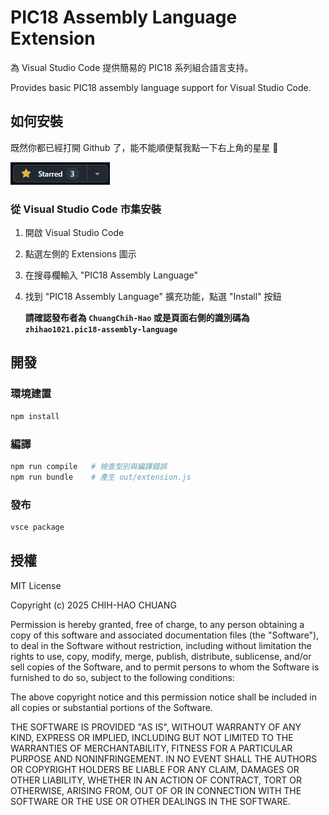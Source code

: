 # PIC18 Assembly Language Extension
為 Visual Studio Code 提供簡易的 PIC18 系列組合語言支持。

Provides basic PIC18 assembly language support for Visual Studio Code.

## 如何安裝
既然你都已經打開 Github 了，能不能順便幫我點一下右上角的星星 :face_holding_back_tears:

![](./resources/github_star.png)

### 從 Visual Studio Code 市集安裝
1. 開啟 Visual Studio Code
2. 點選左側的 Extensions 圖示
3. 在搜尋欄輸入 "PIC18 Assembly Language"
4. 找到 "PIC18 Assembly Language" 擴充功能，點選 "Install" 按鈕

    **請確認發布者為 `ChuangChih-Hao` 或是頁面右側的識別碼為 `zhihao1021.pic18-assembly-language`**

<!-- ### 使用 VSIX 檔案安裝
1. 前往 [Visual Studio Code 市集頁面](https://marketplace.visualstudio.com/items?itemName=zhihao1021.pic18-assembly-language)
2. 點選 "Download Extension" 下載 VSIX 檔案
3. 開啟 Visual Studio
4. 點選左側的 Extensions 圖示
5. 點選右上角的三個點，選擇 "Install from VSIX..."
6. 選擇剛剛下載的 VSIX 檔案 -->

## 開發
### 環境建置
```bash
npm install
```

### 編譯
```bash
npm run compile   # 檢查型別與編譯錯誤
npm run bundle    # 產生 out/extension.js
```

### 發布
```bash
vsce package
```

## 授權

MIT License

Copyright (c) 2025 CHIH-HAO CHUANG

Permission is hereby granted, free of charge, to any person obtaining a copy
of this software and associated documentation files (the "Software"), to deal
in the Software without restriction, including without limitation the rights
to use, copy, modify, merge, publish, distribute, sublicense, and/or sell
copies of the Software, and to permit persons to whom the Software is
furnished to do so, subject to the following conditions:

The above copyright notice and this permission notice shall be included in all
copies or substantial portions of the Software.

THE SOFTWARE IS PROVIDED "AS IS", WITHOUT WARRANTY OF ANY KIND, EXPRESS OR
IMPLIED, INCLUDING BUT NOT LIMITED TO THE WARRANTIES OF MERCHANTABILITY,
FITNESS FOR A PARTICULAR PURPOSE AND NONINFRINGEMENT. IN NO EVENT SHALL THE
AUTHORS OR COPYRIGHT HOLDERS BE LIABLE FOR ANY CLAIM, DAMAGES OR OTHER
LIABILITY, WHETHER IN AN ACTION OF CONTRACT, TORT OR OTHERWISE, ARISING FROM,
OUT OF OR IN CONNECTION WITH THE SOFTWARE OR THE USE OR OTHER DEALINGS IN THE
SOFTWARE.

